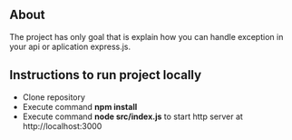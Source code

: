 ## About 

The project has only goal that is explain how you can handle exception in your api or aplication express.js.

## Instructions to run project locally

- Clone repository
- Execute command **npm install**
- Execute command **node src/index.js** to start http server at http://localhost:3000
